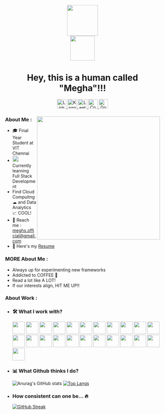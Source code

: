 <div id="header" align="center">
  <div id="head">
    <img src="https://media.giphy.com/media/FAFo1M7EC4gRZ4HETH/giphy.gif" width=100>
    <br>
    <img src="https://visitor-badge.glitch.me/badge?page_id=Meghs1424&style=flat-square&color=0088cc" width=80 alt=""/>
    <h1>Hey, this is a human called "Megha"!!!</h1>
  </div>
  <div id="contacts">
    <!--- <img src="https://img.shields.io/badge/Gmail-D14836?tyle=flat&logo=gmail&logoColor=white" height=30 alt="Gmail"/> --->
    <a href="https://www.linkedin.com/in/megha-singh-113341192/">
      <img src="https://img.shields.io/badge/LinkedIn-blue?style=flat&logo=linkedin&logoColor=white" height=30 alt="LinkedIn"/>
    </a>
    <!--- <img src="https://img.shields.io/badge/Medium-12100E?style=flat&logo=medium&logoColor=white" height=30 alt="Medium"/> --->
    <a href="https://www.kaggle.com/megha1424">
      <img src="https://img.shields.io/badge/Kaggle-20BEFF?style=flat&logo=Kaggle&logoColor=white"/ height=30 alt="Kaggle">
    </a>
    <a href="https://leetcode.com/Meghs4948/">
      <img src="https://img.shields.io/badge/-LeetCode-FFA116?style=flat&logo=LeetCode&logoColor=black" height=30 alt="Leetcode"/>
    </a>
    <a href="https://www.codechef.com/users/meghs1424">
      <img src="https://img.shields.io/badge/Codechef-%23B92B27.svg?&style=flat&logo=Codechef&logoColor=white" height=30 alt="Codechef"/>
    </a>
    <a href="https://www.goodreads.com/user/show/30818155-meghs">
      <img src="https://img.shields.io/badge/Goodreads-372213?style=flat&logo=goodreads&logoColor=white" height=30 alt="Goodreads"/>
    </a>
    <!--- <img src="https://img.shields.io/badge/Twitter-1DA1F2?style=flat&logo=twitter&logoColor=white" height=30 alt="Twitter"/>
    <img src="https://img.shields.io/badge/Instagram-E4405F?style=flat&logo=instagram&logoColor=white" height=30 alt="Instagram"/> --->
  </div>
</div>

<div id="main_section">
  <img align="right" src="https://media.giphy.com/media/SWoSkN6DxTszqIKEqv/giphy.gif" width=400 /> 
  <div id="info">
    <h3>About Me :</h3> 
    <ul>
      <li>
        &#127891; Final Year Student at VIT Chennai 
        <!--- <img src="https://media.giphy.com/media/QytPgSOH9QoYFKBTbh/giphy.gif" width=30 /> --->
      </li>
      <li>
        <img src="https://media.giphy.com/media/lRLzrbhmh5pFf4jOga/giphy.gif" width=20 />
        Currently learning Full Stack Development 
      </li>
      <li>
        Find Cloud Compuitng &#9729; and Data Analytics &#128200; COOL! 
        <!--- <img src="https://media.giphy.com/media/3rgXBsWN1mtYprBmA8/giphy.gif" width=50 /> --->
      </li>
      <li>
        &#128232; Reach me : <a href="mailto:meghs.official@gmail.com"/>meghs.official@gmail.com</a> 
        <!--- <img src="https://media.giphy.com/media/nv6bOexvEyVV50U4Qz/giphy.gif" width=40 /> --->
      </li>
      <li>
        &#128220; Here's my <a href="https://drive.google.com/file/d/1fEIR8u22srcUkEe5NPOhLd_badrkHGCj/view?usp=sharing">Resume</a> 
        <!--- <img src="https://media.giphy.com/media/j0B5B1mW0M5osRKcrq/giphy.gif" width=40 /> --->
      </li>
    </ul>
    <h3>MORE About Me :</h3>
    <ul>
      <li>Always up for experimenting new frameworks</li>
      <li>Addicted to COFFEE &#127861;</li>
      <li>Read a lot like A LOT!</li>
      <li>If our interests align, HIT ME UP!!</li>
    </ul>
  </div>
  <div>
    <h3>About Work :</h3>
    <ul>
      <li>
        <h3>&#128736; What I work with?</h3>
        <img src="https://cdn.jsdelivr.net/gh/devicons/devicon/icons/c/c-original.svg" height=40 />
        <img src="https://cdn.jsdelivr.net/gh/devicons/devicon/icons/cplusplus/cplusplus-original.svg" height=40 />
        <img src="https://cdn.jsdelivr.net/gh/devicons/devicon/icons/java/java-original.svg" height=40 />
        <img src="https://cdn.jsdelivr.net/gh/devicons/devicon/icons/python/python-original.svg" height=40 />
        <img src="https://cdn.jsdelivr.net/gh/devicons/devicon/icons/numpy/numpy-original.svg" height=40 />
        <img src="https://cdn.jsdelivr.net/gh/devicons/devicon/icons/pandas/pandas-original.svg" height=40 />
        <img src="https://cdn.jsdelivr.net/gh/devicons/devicon/icons/r/r-original.svg" height=40 />
        <img src="https://cdn.jsdelivr.net/gh/devicons/devicon/icons/matlab/matlab-original.svg" height=40 />
        <img src="https://cdn.jsdelivr.net/gh/devicons/devicon/icons/latex/latex-original.svg" height=40 />
        <img src="https://cdn.jsdelivr.net/gh/devicons/devicon/icons/bash/bash-original.svg" height=40 />
        <img src="https://cdn.jsdelivr.net/gh/devicons/devicon/icons/git/git-original.svg" height=40 />
        <img src="https://cdn.jsdelivr.net/gh/devicons/devicon/icons/googlecloud/googlecloud-original.svg" height=40 />
        <img src="https://cdn.jsdelivr.net/gh/devicons/devicon/icons/amazonwebservices/amazonwebservices-original.svg" height=40 />
        <img src="https://cdn.jsdelivr.net/gh/devicons/devicon/icons/html5/html5-original.svg" height=40 />
        <img src="https://cdn.jsdelivr.net/gh/devicons/devicon/icons/css3/css3-original.svg" height=40 />
        <img src="https://cdn.jsdelivr.net/gh/devicons/devicon/icons/bootstrap/bootstrap-plain.svg" height=40 />
        <img src="https://cdn.jsdelivr.net/gh/devicons/devicon/icons/javascript/javascript-original.svg" height=40 />
        <img src="https://cdn.jsdelivr.net/gh/devicons/devicon/icons/jquery/jquery-original.svg" height=40 />
        <img src="https://cdn.jsdelivr.net/gh/devicons/devicon/icons/django/django-plain.svg" height=40 />
        <img src="https://cdn.jsdelivr.net/gh/devicons/devicon/icons/mysql/mysql-original.svg" height=40 />
        <img src="https://cdn.jsdelivr.net/gh/devicons/devicon/icons/mongodb/mongodb-original.svg" height=40 />
        <img src="https://cdn.jsdelivr.net/gh/devicons/devicon/icons/jenkins/jenkins-original.svg" height=40 />
        <img src="https://cdn.jsdelivr.net/gh/devicons/devicon/icons/jira/jira-original.svg" height=40 />
      </li>
      <li>
        <h3>&#128202; What Github thinks I do?</h3>
        
![Anurag's GitHub stats](https://github-readme-stats.vercel.app/api?username=Meghs1424&show_icons=true&card_width=400)
[![Top Langs](https://github-readme-stats.vercel.app/api/top-langs/?username=Meghs1424&layout=compact)](https://github.com/anuraghazra/github-readme-stats)
      </li>
      <li>
        <h3>How consistent can one be... &#128293;</h3>
      
[![GitHub Streak](http://github-readme-streak-stats.herokuapp.com?user=Meghs1424&theme=merko&hide_border=true)](https://git.io/streak-stats)
      </li>
    </ul>
  </div>
</div>


<!---
Meghs1424/Meghs1424 is a ✨ special ✨ repository because its `README.md` (this file) appears on your GitHub profile.
You can click the Preview link to take a look at your changes.
--->
